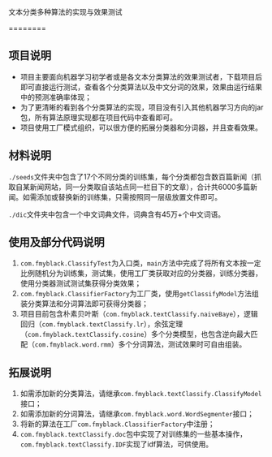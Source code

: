 文本分类多种算法的实现与效果测试

========



## 项目说明

+ 项目主要面向机器学习初学者或是各文本分类算法的效果测试者，下载项目后即可直接运行测试，查看各个分类算法以及中文分词的效果，效果由运行结果中的预测准确率体现；
+ 为了更清晰的看到各个分类算法的实现，项目没有引入其他机器学习方向的jar包，所有算法原理实现都在项目代码中查看即可。
+ 项目使用工厂模式组织，可以很方便的拓展分类器和分词器，并且查看效果。



## 材料说明

`./seeds`文件夹中包含了17个不同分类的训练集，每个分类都包含数百篇新闻（抓取自某新闻网站，同一分类取自该站点同一栏目下的文章），合计共6000多篇新闻。如需添加或替换新的训练集，只需按照同一层级放置文件即可。

`./dic`文件夹中包含一个中文词典文件，词典含有45万+个中文词语。



## 使用及部分代码说明

1. `com.fmyblack.ClassifyTest`为入口类，`main`方法中完成了将所有文本按一定比例随机分为训练集，测试集，使用工厂类获取对应的分类器，训练分类器，使用分类器测试测试集获得分类效果；
2. `com.fmyblack.ClassifierFactory`为工厂类，使用`getClassifyModel`方法组装分类算法和分词算法即可获得分类器；
3. 项目目前包含朴素贝叶斯（`com.fmyblack.textClassify.naiveBaye`），逻辑回归（`com.fmyblack.textClassify.lr`），余弦定理（`com.fmyblack.textClassify.cosine`）多个分类模型，也包含逆向最大匹配（`com.fmyblack.word.rmm`）多个分词算法，测试效果时可自由组装。



## 拓展说明

1. 如需添加新的分类算法，请继承`com.fmyblack.textClassify.ClassifyModel`接口；
2. 如需添加新的分词算法，请继承`com.fmyblack.word.WordSegmenter`接口；
3. 将新的算法在工厂`com.fmyblack.ClassifierFactory`中注册；
4. `com.fmyblack.textClassify.doc`包中实现了对训练集的一些基本操作，`com.fmyblack.textClassify.IDF`实现了idf算法，可供使用。